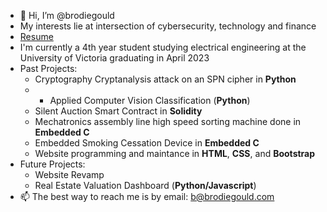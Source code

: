 - 👋 Hi, I’m @brodiegould
- My interests lie at intersection of cybersecurity, technology and finance
- [Resume](https://github.com/brodiegould/brodiegould-website/blob/6252557c32ba887ba1c9248bb5ff93edbffae08e/docs/resume.pdf)
- I'm currently a 4th year student studying electrical engineering at the University of Victoria graduating in April 2023
- Past Projects:
  - Cryptography Cryptanalysis attack on an SPN cipher in **Python**
  - - Applied Computer Vision Classification (**Python**)
  - Silent Auction Smart Contract in **Solidity**
  - Mechatronics assembly line high speed sorting machine done in **Embedded C**
  - Embedded Smoking Cessation Device in **Embedded C**
  - Website programming and maintance in **HTML**, **CSS**, and **Bootstrap**
- Future Projects: 
  - Website Revamp
  - Real Estate Valuation Dashboard (**Python/Javascript**)
- 📫 The best way to reach me is by email: b@brodiegould.com
